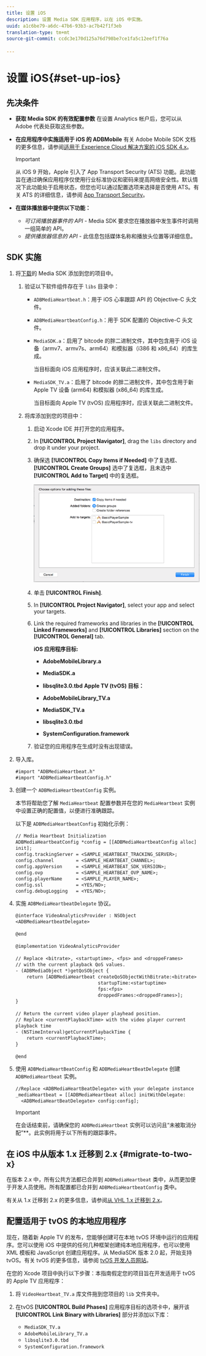```yaml
---
title: 设置 iOS
description: 设置 Media SDK 应用程序，以在 iOS 中实施。
uuid: a1c6be79-a6dc-47b6-93b3-ac7b42f1f3eb
translation-type: tm+mt
source-git-commit: ccdc3e170d125a76d798be7ce1fa5c12eef1f76a

---
```



# 设置 iOS{#set-up-ios}

## 先决条件

* **获取 Media SDK 的有效配置参数**
在设置 Analytics 帐户后，您可以从 Adobe 代表处获取这些参数。
* **在应用程序中实施适用于 iOS 的 ADBMobile**
有关 Adobe Mobile SDK 文档的更多信息，请参阅[适用于 Experience Cloud 解决方案的 iOS SDK 4.x](https://docs.adobe.com/content/help/zh-Hans/mobile-services/ios/overview.html)。

   >[!IMPORTANT]
   >
   >从 iOS 9 开始，Apple 引入了 App Transport Security (ATS) 功能。此功能旨在通过确保应用程序仅使用行业标准协议和密码来提高网络安全性。默认情况下此功能处于启用状态，但您也可以通过配置选项来选择是否使用 ATS。有关 ATS 的详细信息，请参阅 [App Transport Security](https://docs.adobe.com/content/help/en/mobile-services/ios/config-ios/app-transport-security.html)。

* **在媒体播放器中提供以下功能：**

   * _可订阅播放器事件的 API -_ Media SDK 要求您在播放器中发生事件时调用一组简单的 API。
   * _提供播放器信息的 API_ - 此信息包括媒体名称和播放头位置等详细信息。

## SDK 实施

1. 将[下载](/help/sdk-implement/download-sdks.md#download-2x-sdks)的 Media SDK 添加到您的项目中。

   1. 验证以下软件组件存在于 `libs` 目录中：

      * `ADBMediaHeartbeat.h`：用于 iOS 心率跟踪 API 的 Objective-C 头文件。
      * `ADBMediaHeartbeatConfig.h`：用于 SDK 配置的 Objective-C 头文件。
      * `MediaSDK.a`：启用了 bitcode 的胖二进制文件，其中包含用于 iOS 设备（armv7、armv7s、arm64）和模拟器（i386 和 x86_64）的库生成。

         当目标面向 iOS 应用程序时，应该关联此二进制文件。

      * `MediaSDK_TV.a`：启用了 bitcode 的胖二进制文件，其中包含用于新 Apple TV 设备 (arm64) 和模拟器 (x86_64) 的库生成。

         当目标面向 Apple TV (tvOS) 应用程序时，应该关联此二进制文件。
   1. 将库添加到您的项目中：

      1. 启动 Xcode IDE 并打开您的应用程序。
      1. In **[!UICONTROL Project Navigator]**, drag the `libs` directory and drop it under your project.

      1. 确保选 **[!UICONTROL Copy Items if Needed]** 中了复选框、 **[!UICONTROL Create Groups]** 选中了复选框，且未选中 **[!UICONTROL Add to Target]** 中的复选框。

         ![](assets/choose-options_ios.png)

      1. 单击 **[!UICONTROL Finish]**.
      1. In **[!UICONTROL Project Navigator]**, select your app and select your targets.
      1. Link the required frameworks and libraries in the **[!UICONTROL Linked Frameworks]** and **[!UICONTROL Libraries]** section on the **[!UICONTROL General]** tab.

         **iOS 应用程序目标:**

         * **AdobeMobileLibrary.a**
         * **MediaSDK.a**
         * **libsqlite3.0.tbd**
         **Apple TV (tvOS) 目标：**

         * **AdobeMobileLibrary_TV.a**
         * **MediaSDK_TV.a**
         * **libsqlite3.0.tbd**
         * **SystemConfiguration.framework**
      1. 验证您的应用程序在生成时没有出现错误。




1. 导入库。

   ```
   #import "ADBMediaHeartbeat.h" 
   #import "ADBMediaHeartbeatConfig.h" 
   ```

1. 创建一个 `ADBMediaHeartbeatConfig` 实例。

   本节将帮助您了解 `MediaHeartbeat` 配置参数并在您的 `MediaHeartbeat` 实例中设置正确的配置值，以便进行准确跟踪。

   以下是 `ADBMediaHeartbeatConfig` 初始化示例：

   ```
   // Media Heartbeat Initialization 
   ADBMediaHeartbeatConfig *config = [[ADBMediaHeartbeatConfig alloc] init]; 
   config.trackingServer = <SAMPLE_HEARTBEAT_TRACKING_SERVER>; 
   config.channel        = <SAMPLE_HEARTBEAT_CHANNEL>; 
   config.appVersion     = <SAMPLE_HEARTBEAT_SDK_VERSION>; 
   config.ovp            = <SAMPLE_HEARTBEAT_OVP_NAME>; 
   config.playerName     = <SAMPLE_PLAYER_NAME>; 
   config.ssl            = <YES/NO>; 
   config.debugLogging   = <YES/NO>; 
   ```

1. 实施 `ADBMediaHeartbeatDelegate` 协议。

   ```
   @interface VideoAnalyticsProvider : NSObject <ADBMediaHeartbeatDelegate> 
   
   @end 
   
   @implementation VideoAnalyticsProvider 
   
   // Replace <bitrate>, <startuptime>, <fps> and <droppeFrames>  
   // with the current playback QoS values. 
   - (ADBMediaObject *)getQoSObject { 
       return [ADBMediaHeartbeat createQoSObjectWithBitrate:<bitrate>  
                                 startupTime:<startuptime>   
                                 fps:<fps>  
                                 droppedFrames:<droppedFrames>]; 
   } 
   
   // Return the current video player playhead position. 
   // Replace <currentPlaybackTime> with the video player current playback time 
   - (NSTimeInterval)getCurrentPlaybackTime { 
       return <currentPlaybackTime>; 
   } 
   
   @end
   ```

1. 使用 `ADBMediaHeartBeatConfig` 和 `ADBMediaHeartBeatDelegate` 创建 `ADBMediaHeartbeat` 实例。

   ```
   //Replace <ADBMediaHeartBeatDelegate> with your delegate instance 
   _mediaHeartbeat = [[ADBMediaHeartbeat alloc] initWithDelegate: 
     <ADBMediaHeartBeatDelegate> config:config];
   ```

   >[!IMPORTANT]
   >
   >在会话结束前，请确保您的 `ADBMediaHeartbeat` 实例可以访问且“未被取消分配”**。此实例将用于以下所有的跟踪事件。

## 在 iOS 中从版本 1.x 迁移到 2.x {#migrate-to-two-x}

在版本 2.x 中，所有公共方法都已合并到 `ADBMediaHeartbeat` 类中，从而更加便于开发人员使用。所有配置都已合并到 `ADBMediaHeartbeatConfig` 类中。

有关从 1.x 迁移到 2.x 的更多信息，请参阅[从 VHL 1.x 迁移到 2.x](/help/sdk-implement/va-1x-to-2x/mig-1x-2x-overview.md)。

## 配置适用于 tvOS 的本地应用程序

现在，随着新 Apple TV 的发布，您能够创建可在本地 tvOS 环境中运行的应用程序。您可以使用 iOS 中提供的任何几种框架创建纯本地应用程序，也可以使用 XML 模板和 JavaScript 创建应用程序。从 MediaSDK 版本 2.0 起，开始支持 tvOS。有关 tvOS 的更多信息，请参阅 [tvOS 开发人员网站](https://developer.apple.com/cn/tvos/)。

在您的 Xcode 项目中执行以下步骤：本指南假定您的项目旨在开发适用于 tvOS 的 Apple TV 应用程序：

1. 将 `VideoHeartbeat_TV.a` 库文件拖到您项目的 `lib` 文件夹中。

1. 在tvOS **[!UICONTROL Build Phases]** 应用程序目标的选项卡中，展开该 **[!UICONTROL Link Binary with Libraries]** 部分并添加以下库：

   * `MediaSDK_TV.a`
   * `AdobeMobileLibrary_TV.a`
   * `libsqlite3.0.tbd`
   * `SystemConfiguration.framework`

